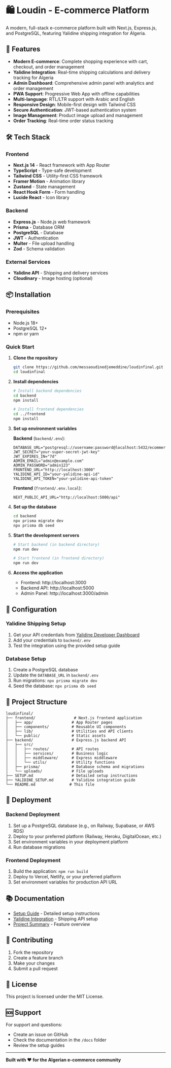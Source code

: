 # 🛍️ Loudin - E-commerce Platform

A modern, full-stack e-commerce platform built with Next.js, Express.js, and PostgreSQL, featuring Yalidine shipping integration for Algeria.

## 🚀 Features

- **Modern E-commerce**: Complete shopping experience with cart, checkout, and order management
- **Yalidine Integration**: Real-time shipping calculations and delivery tracking for Algeria
- **Admin Dashboard**: Comprehensive admin panel with analytics and order management
- **PWA Support**: Progressive Web App with offline capabilities
- **Multi-language**: RTL/LTR support with Arabic and English
- **Responsive Design**: Mobile-first design with Tailwind CSS
- **Secure Authentication**: JWT-based authentication system
- **Image Management**: Product image upload and management
- **Order Tracking**: Real-time order status tracking

## 🛠️ Tech Stack

### Frontend
- **Next.js 14** - React framework with App Router
- **TypeScript** - Type-safe development
- **Tailwind CSS** - Utility-first CSS framework
- **Framer Motion** - Animation library
- **Zustand** - State management
- **React Hook Form** - Form handling
- **Lucide React** - Icon library

### Backend
- **Express.js** - Node.js web framework
- **Prisma** - Database ORM
- **PostgreSQL** - Database
- **JWT** - Authentication
- **Multer** - File upload handling
- **Zod** - Schema validation

### External Services
- **Yalidine API** - Shipping and delivery services
- **Cloudinary** - Image hosting (optional)

## 📦 Installation

### Prerequisites
- Node.js 18+ 
- PostgreSQL 12+
- npm or yarn

### Quick Start

1. **Clone the repository**
   ```bash
   git clone https://github.com/messaoudinedjemeddine/loudinfinal.git
   cd loudinfinal
   ```

2. **Install dependencies**
   ```bash
   # Install backend dependencies
   cd backend
   npm install
   
   # Install frontend dependencies
   cd ../frontend
   npm install
   ```

3. **Set up environment variables**
   
   **Backend** (`backend/.env`):
   ```env
   DATABASE_URL="postgresql://username:password@localhost:5432/ecommerce_db"
   JWT_SECRET="your-super-secret-jwt-key"
   JWT_EXPIRES_IN="7d"
   ADMIN_EMAIL="admin@example.com"
   ADMIN_PASSWORD="admin123"
   FRONTEND_URL="http://localhost:3000"
   YALIDINE_API_ID="your-yalidine-api-id"
   YALIDINE_API_TOKEN="your-yalidine-api-token"
   ```
   
   **Frontend** (`frontend/.env.local`):
   ```env
   NEXT_PUBLIC_API_URL="http://localhost:5000/api"
   ```

4. **Set up the database**
   ```bash
   cd backend
   npx prisma migrate dev
   npx prisma db seed
   ```

5. **Start the development servers**
   ```bash
   # Start backend (in backend directory)
   npm run dev
   
   # Start frontend (in frontend directory)
   npm run dev
   ```

6. **Access the application**
   - Frontend: http://localhost:3000
   - Backend API: http://localhost:5000
   - Admin Panel: http://localhost:3000/admin

## 🔧 Configuration

### Yalidine Shipping Setup
1. Get your API credentials from [Yalidine Developer Dashboard](https://yalidine.app)
2. Add your credentials to `backend/.env`
3. Test the integration using the provided setup guide

### Database Setup
1. Create a PostgreSQL database
2. Update the `DATABASE_URL` in `backend/.env`
3. Run migrations: `npx prisma migrate dev`
4. Seed the database: `npx prisma db seed`

## 📁 Project Structure

```
loudinfinal/
├── frontend/                 # Next.js frontend application
│   ├── app/                 # App Router pages
│   ├── components/          # Reusable UI components
│   ├── lib/                 # Utilities and API clients
│   └── public/              # Static assets
├── backend/                 # Express.js backend API
│   ├── src/
│   │   ├── routes/          # API routes
│   │   ├── services/        # Business logic
│   │   ├── middleware/      # Express middleware
│   │   └── utils/           # Utility functions
│   ├── prisma/              # Database schema and migrations
│   └── uploads/             # File uploads
├── SETUP.md                 # Detailed setup instructions
├── YALIDINE_SETUP.md        # Yalidine integration guide
└── README.md               # This file
```

## 🚀 Deployment

### Backend Deployment
1. Set up a PostgreSQL database (e.g., on Railway, Supabase, or AWS RDS)
2. Deploy to your preferred platform (Railway, Heroku, DigitalOcean, etc.)
3. Set environment variables in your deployment platform
4. Run database migrations

### Frontend Deployment
1. Build the application: `npm run build`
2. Deploy to Vercel, Netlify, or your preferred platform
3. Set environment variables for production API URL

## 📚 Documentation

- [Setup Guide](SETUP.md) - Detailed setup instructions
- [Yalidine Integration](YALIDINE_SETUP.md) - Shipping API setup
- [Project Summary](PROJECT_SUMMARY.md) - Feature overview

## 🤝 Contributing

1. Fork the repository
2. Create a feature branch
3. Make your changes
4. Submit a pull request

## 📄 License

This project is licensed under the MIT License.

## 🆘 Support

For support and questions:
- Create an issue on GitHub
- Check the documentation in the `/docs` folder
- Review the setup guides

---

**Built with ❤️ for the Algerian e-commerce community**
